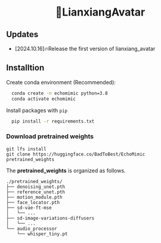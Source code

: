 <h1 align='center'>🌟LianxiangAvatar</h1>

## Updates
- [2024.10.16]🔥Release the first version of lianxiang_avatar


## Installtion
Create conda environment (Recommended):
```bash
  conda create -n echomimic python=3.8
  conda activate echomimic
```

Install packages with `pip`
```bash
  pip install -r requirements.txt
```

### Download pretrained weights
```shell
git lfs install
git clone https://huggingface.co/BadToBest/EchoMimic pretrained_weights
```

The **pretrained_weights** is organized as follows.
```
./pretrained_weights/
├── denoising_unet.pth
├── reference_unet.pth
├── motion_module.pth
├── face_locator.pth
├── sd-vae-ft-mse
│   └── ...
├── sd-image-variations-diffusers
│   └── ...
└── audio_processor
    └── whisper_tiny.pt
```
